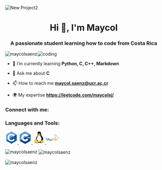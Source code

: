![New Project2](https://user-images.githubusercontent.com/108108804/177070388-d876c62a-d77f-47d2-bcfd-d605312edfb9.gif)
<h1 align="center">Hi 👋, I'm Maycol</h1>
<h3 align="center">A passionate student learning how to code from Costa Rica</h3>
<img align = "right" alt = "coding" width = "400" src = "https://media.giphy.com/media/qgQUggAC3Pfv687qPC/giphy.gif">

<p align="left"> <img src="https://komarev.com/ghpvc/?username=maycolsaenz&label=Profile%20views&color=0e75b6&style=flat" alt="maycolsaenz" /> </p>

- 🌱 I’m currently learning **Python, C, C++, Markdown**

- 💬 Ask me about **C**

- 📫 How to reach me **maycol.saenz@ucr.ac.cr**

- 🌍 My expertise **https://leetcode.com/maycolsj/**

<h3 align="left">Connect with me:</h3>
<p align="left">
</p>

<h3 align="left">Languages and Tools:</h3>
<p align="left"> <a href="https://www.cprogramming.com/" target="_blank" rel="noreferrer"> <img src="https://raw.githubusercontent.com/devicons/devicon/master/icons/c/c-original.svg" alt="c" width="40" height="40"/> </a> <a href="https://www.w3schools.com/cpp/" target="_blank" rel="noreferrer"> <img src="https://raw.githubusercontent.com/devicons/devicon/master/icons/cplusplus/cplusplus-original.svg" alt="cplusplus" width="40" height="40"/> </a> <a href="https://www.linux.org/" target="_blank" rel="noreferrer"> <img src="https://raw.githubusercontent.com/devicons/devicon/master/icons/linux/linux-original.svg" alt="linux" width="40" height="40"/> </a> <a href="https://www.mysql.com/" target="_blank" rel="noreferrer"> <img src="https://raw.githubusercontent.com/devicons/devicon/master/icons/mysql/mysql-original-wordmark.svg" alt="mysql" width="40" height="40"/> </a> </p>

<p><img align="left" src="https://github-readme-stats.vercel.app/api/top-langs?username=maycolsaenz&show_icons=true&locale=en&layout=compact" alt="maycolsaenz" /></p>

<p>&nbsp;<img align="center" src="https://github-readme-stats.vercel.app/api?username=maycolsaenz&show_icons=true&locale=en" alt="maycolsaenz" /></p>

<p><img align="center" src="https://github-readme-streak-stats.herokuapp.com/?user=maycolsaenz&" alt="maycolsaenz" /></p>
